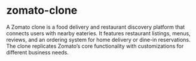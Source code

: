 # zomato-clone
A Zomato clone is a food delivery and restaurant discovery platform that connects users with nearby eateries. It features restaurant listings, menus, reviews, and an ordering system for home delivery or dine-in reservations. The clone replicates Zomato’s core functionality with customizations for different business needs.
